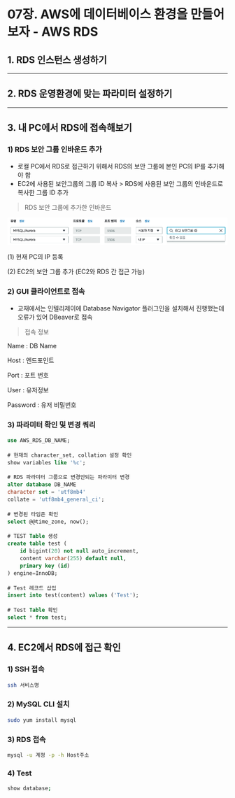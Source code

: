 # 07장. AWS에 데이터베이스 환경을 만들어보자 - AWS RDS
## 1. RDS 인스턴스 생성하기
<hr>

## 2. RDS 운영환경에 맞는 파라미터 설정하기
<hr>

## 3. 내 PC에서 RDS에 접속해보기
### 1) RDS 보안 그룹 인바운드 추가

- 로컬 PC에서 RDS로 접근하기 위해서 RDS의 보안 그룹에 본인 PC의 IP를 추가해야 함
- EC2에 사용된 보안그룹의 그룹 ID 복사 > RDS에 사용된 보안 그룹의 인바운드로 복사한 그룹 ID 추가

> RDS 보안 그룹에 추가한 인바운드
> 

![](https://github.com/dheldh77/groupstudy_samsung_mechatronics_euv/blob/master/vue_spring_aws/2022_03_28/SecurityGroup.png)

(1) 현재 PC의 IP 등록

(2) EC2의 보안 그룹 추가 (EC2와 RDS 간 접근 가능)

### 2) GUI 클라이언트로 접속

- 교재에서는 인텔리제이에 Database Navigator 플러그인을 설치해서 진행했는데 오류가 있어 DBeaver로 접속

> 접속 정보
> 

Name : DB Name

Host : 엔드포인트

Port : 포트 번호

User : 유저정보

Password : 유저 비밀번호

### 3) 파라미터 확인 및 변경 쿼리

```sql
use AWS_RDS_DB_NAME;

# 현재의 character_set, collation 설정 확인
show variables like '%c'; 

# RDS 파라미터 그룹으로 변경안되는 파라미터 변경
alter database DB_NAME
character set = 'utf8mb4'
collate = 'utf8mb4_general_ci';

# 변경된 타임존 확인
select @@time_zone, now();

# TEST Table 생성
create table test (
	id bigint(20) not null auto_increment,
	content varchar(255) default null,
	primary key (id)
) engine=InnoDB;

# Test 레코드 삽입
insert into test(content) values ('Test');

# Test Table 확인
select * from test;
```
<hr>

## 4. EC2에서 RDS에 접근 확인
### 1) SSH 접속

```bash
ssh 서비스명
```

### 2) MySQL CLI 설치

```bash
sudo yum install mysql
```

### 3) RDS 접속

```bash
mysql -u 계정 -p -h Host주소
```

### 4) Test

```bash
show database;
```
